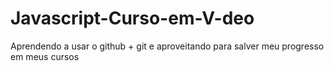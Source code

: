 # Javascript-Curso-em-V-deo

Aprendendo a usar o github + git e aproveitando para salver meu progresso em meus cursos
